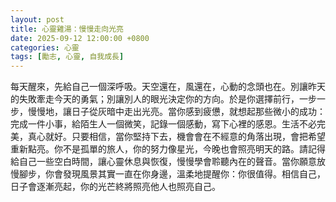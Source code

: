 ```yaml
---
layout: post
title: 心靈雞湯：慢慢走向光亮
date: 2025-09-12 12:00:00 +0800
categories: 心靈
tags: [勵志, 心靈, 自我成長]
---
```


每天醒來，先給自己一個深呼吸。天空還在，風還在，心動的念頭也在。別讓昨天的失敗牽走今天的勇氣；別讓別人的眼光決定你的方向。於是你選擇前行，一步一步，慢慢地，讓日子從灰暗中走出光亮。當你感到疲憊，就想起那些微小的成功：完成一件小事，給陌生人一個微笑，記錄一個感動，寫下心裡的感恩。生活不必完美，真心就好。只要相信，當你堅持下去，機會會在不經意的角落出現，會把希望重新點亮。你不是孤單的旅人，你的努力像星光，今晚也會照亮明天的路。請記得給自己一些空白時間，讓心靈休息與恢復，慢慢學會聆聽內在的聲音。當你願意放慢腳步，你會發現風景其實一直在你身邊，溫柔地提醒你：你很值得。相信自己，日子會逐漸亮起，你的光芒終將照亮他人也照亮自己。